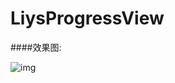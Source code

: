 # LiysProgressView
####效果图:

![img](https://upload-images.jianshu.io/upload_images/13519092-0775dcb64ee25840.gif?imageMogr2/auto-orient/strip)
